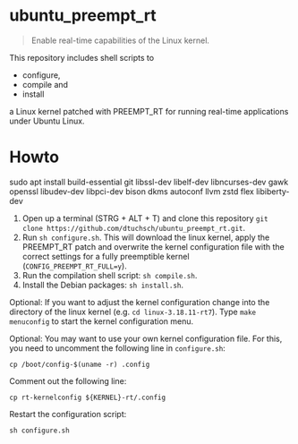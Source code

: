 # ubuntu_preempt_rt
> Enable real-time capabilities of the Linux kernel.

This repository includes shell scripts to

* configure,
* compile and
* install

a Linux kernel patched with PREEMPT_RT for running real-time applications under Ubuntu Linux.

# Howto

sudo apt install build-essential git libssl-dev libelf-dev libncurses-dev gawk openssl libudev-dev libpci-dev bison dkms autoconf llvm zstd flex libiberty-dev

1. Open up a terminal (STRG + ALT + T) and clone this repository `git clone https://github.com/dtuchsch/ubuntu_preempt_rt.git`.
2. Run `sh configure.sh`. This will download the linux kernel, apply the PREEMPT_RT patch and overwrite the kernel configuration file with the correct settings for a fully preemptible kernel (`CONFIG_PREEMPT_RT_FULL=y`).
3. Run the compilation shell script: `sh compile.sh`.
4. Install the Debian packages: `sh install.sh`.

Optional: If you want to adjust the kernel configuration change into the directory of the linux kernel (e.g. `cd linux-3.18.11-rt7`). Type `make menuconfig` to start the kernel configuration menu.

Optional:  You may want to use your own kernel configuration file. For this, you need to uncomment the following line in `configure.sh`:

```
cp /boot/config-$(uname -r) .config
```

Comment out the following line:

```shell
cp rt-kernelconfig ${KERNEL}-rt/.config
```

Restart the configuration script:

```shell
sh configure.sh
```

